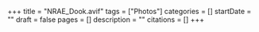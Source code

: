 +++
title = "NRAE_Dook.avif"
tags = ["Photos"]
categories = []
startDate = ""
draft = false
pages = []
description = ""
citations = []
+++
